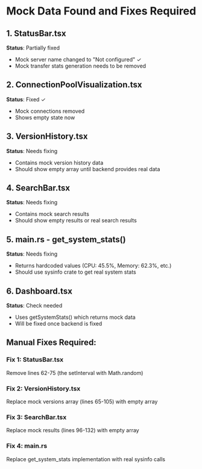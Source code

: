# Mock Data Found and Fixes Required

## 1. StatusBar.tsx
**Status**: Partially fixed
- Mock server name changed to "Not configured" ✓
- Mock transfer stats generation needs to be removed

## 2. ConnectionPoolVisualization.tsx
**Status**: Fixed ✓
- Mock connections removed
- Shows empty state now

## 3. VersionHistory.tsx
**Status**: Needs fixing
- Contains mock version history data
- Should show empty array until backend provides real data

## 4. SearchBar.tsx
**Status**: Needs fixing
- Contains mock search results
- Should show empty results or real search results

## 5. main.rs - get_system_stats()
**Status**: Needs fixing
- Returns hardcoded values (CPU: 45.5%, Memory: 62.3%, etc.)
- Should use sysinfo crate to get real system stats

## 6. Dashboard.tsx
**Status**: Check needed
- Uses getSystemStats() which returns mock data
- Will be fixed once backend is fixed

## Manual Fixes Required:

### Fix 1: StatusBar.tsx
Remove lines 62-75 (the setInterval with Math.random)

### Fix 2: VersionHistory.tsx
Replace mock versions array (lines 65-105) with empty array

### Fix 3: SearchBar.tsx
Replace mock results (lines 96-132) with empty array

### Fix 4: main.rs
Replace get_system_stats implementation with real sysinfo calls